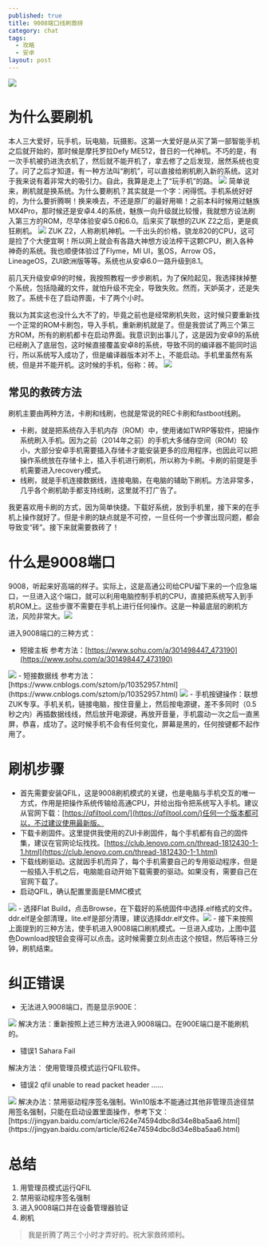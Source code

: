 ```yaml
---
published: true
title: 9008端口线刷救砖
category: chat
tags: 
  - 攻略
  - 安卓
layout: post
---
```

<meta name="referrer" content="never">
<img src="http://ww1.sinaimg.cn/large/9d05bb09gy1ga63mt4kh2j20oc08c0wu.jpg"/>

# **为什么要刷机** #

本人三大爱好，玩手机，玩电脑，玩摄影。这第一大爱好是从买了第一部智能手机之后就开始的，那时候是摩托罗拉Defy ME512，昔日的一代神机。不巧的是，有一次手机被扔进洗衣机了，然后就不能开机了，拿去修了之后发现，居然系统也变了。问了之后才知道，有一种方法叫“刷机”，可以直接给刷机刷入新的系统。这对于我来说有着非常大的吸引力。自此，我算是走上了“玩手机”的路。
<img src="http://ww1.sinaimg.cn/large/9d05bb09gy1ga665tx2b3j20ma05q74c.jpg"/>
简单说来，刷机就是换系统。为什么要刷机？其实就是一个字：闲得慌。手机系统好好的，为什么要折腾啊！换来唤去，不还是原厂的最好用嘛！之前本科时候用过魅族MX4Pro，那时候还是安卓4.4的系统，魅族一向升级就比较慢，我就想方设法刷入第三方的ROM，尽早体验安卓5.0和6.0。后来买了联想的ZUK Z2之后，更是疯狂刷机。
<img src="http://ww1.sinaimg.cn/large/9d05bb09gy1ga63npi0a5j20sv06adhl.jpg"/>
ZUK Z2，人称刷机神机。一千出头的价格，骁龙820的CPU，这可是捡了个大便宜啊！所以网上就会有各路大神想方设法榨干这颗CPU，刷入各种神奇的系统。我也顺便体验过了Flyme，MI UI，氢OS，Arrow OS，LineageOS，ZUI欧洲版等等。系统也从安卓6.0一路升级到8.1。

前几天升级安卓9的时候，我按照教程一步步刷机，为了保险起见，我选择抹掉整个系统，包括隐藏的文件，就怕升级不完全，导致失败。然而，天妒英才，还是失败了。系统卡在了启动界面，卡了两个小时。

我以为其实这也没什么大不了的，毕竟之前也是经常刷机失败，这时候只要重新找一个正常的ROM卡刷包，导入手机，重新刷机就是了。但是我尝试了两三个第三方ROM，所有的刷机都卡在启动界面。我意识到出事儿了，这是因为安卓9的系统已经刷入了底层包，这时候直接覆盖安卓8的系统，导致不同的编译器不能同时运行，所以系统写入成功了，但是编译器版本对不上，不能启动。手机里虽然有系统，但是并不能开机。这时候的手机，俗称：砖。
<img src="http://ww1.sinaimg.cn/large/9d05bb09gy1ga63oqpstjj20cl068wei.jpg"/>

## **常见的救砖方法** ##
刷机主要由两种方法，卡刷和线刷，也就是常说的REC卡刷和fastboot线刷。

- 卡刷，就是把系统存入手机内存（ROM）中，使用诸如TWRP等软件，把操作系统刷入手机。因为之前（2014年之前）的手机大多储存空间（ROM）较小，大部分安卓手机需要插入存储卡才能安装更多的应用程序，也因此可以把操作系统放在存储卡上，插入手机进行刷机，所以称为卡刷。卡刷的前提是手机需要进入recovery模式。
- 线刷，就是手机连接数据线，连接电脑，在电脑的辅助下刷机。方法非常多，几乎各个刷机助手都支持线刷，这里就不打广告了。

我更喜欢用卡刷的方式，因为简单快捷。下载好系统，放到手机里，接下来的在手机上操作就好了。但是卡刷的缺点就是不可控，一旦任何一个步骤出现问题，都会导致变“砖”。接下来就需要救砖了！

# **什么是9008端口** #
9008，听起来好高端的样子。实际上，这是高通公司给CPU留下来的一个应急端口，一旦进入这个端口，就可以利用电脑控制手机的CPU，直接把系统写入到手机ROM上。这些步骤不需要在手机上进行任何操作。这是一种最底层的刷机方法，风险非常大。<img src="http://ww1.sinaimg.cn/large/9d05bb09gy1ga63kpolloj20dl03ktac.jpg"/>

进入9008端口的三种方式：

 - 短接主板 参考方法：[https://www.sohu.com/a/301498447_473190](https://www.sohu.com/a/301498447_473190)
 <img src="http://ww1.sinaimg.cn/large/9d05bb09gy1ga63ta8u8mj20h506hwnl.jpg"/>
 - 短接数据线 参考方法：[https://www.cnblogs.com/sztom/p/10352957.html](https://www.cnblogs.com/sztom/p/10352957.html)
 <img src="http://ww1.sinaimg.cn/large/9d05bb09gy1ga63qyyorzj20q10bhx1s.jpg"/>
 - 手机按键操作：联想ZUK专享。手机关机，链接电脑，按住音量上，然后按电源键，差不多同时（0.5秒之内）再插数据线线，然后放开电源键，再放开音量，手机震动一次之后一直黑屏，恭喜，成功了。这时候手机不会有任何变化，屏幕是黑的，任何按键都不起作用了。

# **刷机步骤** #

- 首先需要安装QFIL，这是9008刷机模式的关键，也是电脑与手机交互的唯一方式，作用是把操作系统传输给高通CPU，并给出指令把系统写入手机。建议从官网下载：[https://qfiltool.com/](https://qfiltool.com/)任何一个版本都可以，不过建议使用最新版。
- 下载卡刷固件。这里提供我使用的ZUI卡刷固件，每个手机都有自己的固件集，建议在官网论坛找找。[https://club.lenovo.com.cn/thread-1812430-1-1.html](https://club.lenovo.com.cn/thread-1812430-1-1.html)
- 下载线刷驱动。这就因手机而异了，每个手机需要自己的专用驱动程序，但是一般插入手机之后，电脑能自动开始下载需要的驱动。如果没有，需要自己在官网下载了。
- 启动QFIL，确认配置里面是EMMC模式
<img src="http://ww1.sinaimg.cn/large/9d05bb09gy1ga647zpbd8j20m307sq38.jpg"/>
- 选择Flat Build，点击Browse，在下载好的系统固件中选择.elf格式的文件。ddr.elf是全部清理，lite.elf是部分清理，建议选择ddr.elf文件。<img src="http://ww1.sinaimg.cn/large/9d05bb09gy1ga65k1opduj20le07gwel.jpg"/>
- 接下来按照上面提到的三种方法，使手机进入9008端口刷机模式。一旦进入成功，上图中蓝色Download按钮会变得可以点击。这时候需要立刻点击这个按钮，然后等待三分钟，刷机结束。

# **纠正错误** #
- 无法进入9008端口，而是显示900E：
<img src="http://ww1.sinaimg.cn/large/9d05bb09gy1ga65uj1mt6j20bi02aq39.jpg"/>
解决方法：重新按照上述三种方法进入9008端口。在900E端口是不能刷机的。

- 错误1 Sahara Fail

解决方法： 使用管理员模式运行QFIL软件。

- 错误2 qfil unable to read packet header ......
<img src="http://ww1.sinaimg.cn/large/9d05bb09gy1ga65nmlb97j20d50380ui.jpg"/>
解决办法：禁用驱动程序签名强制。Win10版本不能通过其他非管理员途径禁用签名强制，只能在启动设置里面操作，参考下文：
[https://jingyan.baidu.com/article/624e74594dbc8d34e8ba5aa6.html](https://jingyan.baidu.com/article/624e74594dbc8d34e8ba5aa6.html)

# **总结** #
1. 用管理员模式运行QFIL
2. 禁用驱动程序签名强制
3. 进入9008端口并在设备管理器验证
4. 刷机

> 我是折腾了两三个小时才弄好的。祝大家救砖顺利。